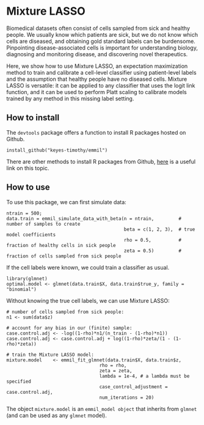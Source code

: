 # Mixture LASSO

Biomedical datasets often consist of cells sampled from sick and healthy people. We usually know which patients are sick, but we do not know which cells are diseased, and obtaining gold standard labels can be burdensome. Pinpointing disease-associated cells is important for understanding biology, diagnosing and monitoring disease, and discovering novel therapeutics. 

Here, we show how to use Mixture LASSO, an expectation maximization method to train and calibrate a cell-level classifier using patient-level labels and the assumption that healthy people have no diseased cells. Mixture LASSO is versatile: it can be applied to any classifier that uses the logit link function, and it can be used to perform Platt scaling to calibrate models trained by any method in this missing label setting. 

## How to install
The `devtools` package offers a function to install R packages hosted on Github.

```install_github("keyes-timothy/emmil")```

There are other methods to install R packages from Github, [here](https://cran.r-project.org/web/packages/githubinstall/vignettes/githubinstall.html) is a useful link on this topic.

## How to use
To use this package, we can first simulate data:

```
ntrain = 500;
data.train = emmil_simulate_data_with_beta(n = ntrain,         # number of samples to create
                                           beta = c(1, 2, 3),  # true model coefficients
                                           rho = 0.5,          # fraction of healthy cells in sick people
                                           zeta = 0.5)         # fraction of cells sampled from sick people   
```

If the cell labels were known, we could train a classifier as usual.
```
library(glmnet)
optimal.model <- glmnet(data.train$X, data.train$true_y, family = "binomial")
```

Without knowing the true cell labels, we can use Mixture LASSO:
```
# number of cells sampled from sick people:
n1 <- sum(data$z) 

# account for any bias in our (finite) sample:
case.control.adj <- -log((1-rho)*n1/(n_train - (1-rho)*n1))
case.control.adj <- case.control.adj + log((1-rho)*zeta/(1 - (1-rho)*zeta)) 

# train the Mixture LASSO model:
mixture.model    <- emmil_fit_glmnet(data.train$X, data.train$z, 
                                  rho = rho,
                                  zeta = zeta, 
                                  lambda = 1e-4, # a lambda must be specified
                                  case_control_adjustment = case.control.adj,
                                  num_iterations = 20)
```

The object `mixture.model` is an `emmil_model object` that inherits from `glmnet` (and can be used as any `glmnet` model).

